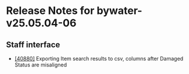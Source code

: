
# Release Notes for bywater-v25.05.04-06

## Staff interface

- [[40880]](http://bugs.koha-community.org/bugzilla3/show_bug.cgi?id=40880) Exporting Item search results to csv, columns after Damaged Status are misaligned


